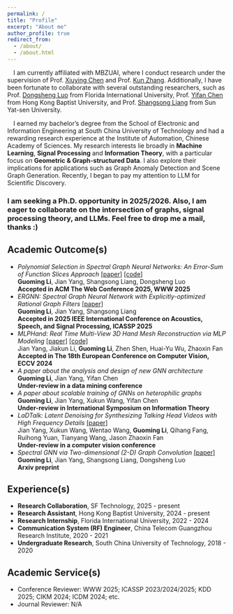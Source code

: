 ```yaml
---
permalink: /
title: "Profile"
excerpt: "About me"
author_profile: true
redirect_from: 
  - /about/
  - /about.html
---
```

&emsp;I am currently affiliated with MBZUAI, where I conduct research under the supervision of Prof. [Xiuying Chen](https://iriscxy.github.io/) and Prof. [Kun Zhang](https://www.andrew.cmu.edu/user/kunz1/). Additionally, I have been fortunate to collaborate with several outstanding researchers, such as Prof. [Dongsheng Luo](https://users.cs.fiu.edu/~dluo/) from Florida International University, Prof. [Yifan Chen](https://ychen-stat-ml.github.io/) from Hong Kong Baptist University, and Prof. [Shangsong Liang](https://cse.sysu.edu.cn/teacher/LiangShangsong) from Sun Yat-sen University.

&emsp;I earned my bachelor’s degree from the School of Electronic and Information Engineering at South China University of Technology and had a rewarding research experience at the Institute of Automation, Chinese Academy of Sciences. My research interests lie broadly in **Machine Learning**, **Signal Processing** and **Information Theory**, with a particular focus on **Geometric & Graph-structured Data**. I also explore their implications for applications such as Graph Anomaly Detection and Scene Graph Generation. Recently, I began to pay my attention to LLM for Scientific Discovery.  

### **I am seeking a Ph.D. opportunity in 2025/2026. Also, I am eager to collaborate on the intersection of graphs, signal processing theory, and LLMs. Feel free to drop me a mail, thanks :)**

Academic Outcome(s)
-----  
* *Polynomial Selection in Spectral Graph Neural Networks: An Error-Sum of Function Slices Approach* [[paper]](https://arxiv.org/abs/2404.15354) [[code]](https://github.com/vasile-paskardlgm/TFGNN)  
**Guoming Li**, Jian Yang, Shangsong Liang, Dongsheng Luo  
**Accepted in ACM The Web Conference 2025, WWW 2025**  
* *ERGNN: Spectral Graph Neural Network with Explicitly-optimized Rational Graph Filters* [[paper]](https://arxiv.org/abs/2412.19106)  
**Guoming Li**, Jian Yang, Shangsong Liang  
**Accepted in 2025 IEEE International Conference on Acoustics, Speech, and Signal Processing, ICASSP 2025**  
* *MLPHand: Real Time Multi-View 3D Hand Mesh Reconstruction via MLP Modeling* [[paper]](https://link.springer.com/chapter/10.1007/978-3-031-72904-1_24) [[code]](https://github.com/jackyyang9/MLPHand)  
Jian Yang, Jiakun Li, **Guoming Li**, Zhen Shen, Huai-Yu Wu, Zhaoxin Fan  
**Accepted in The 18th European Conference on Computer Vision, ECCV 2024**
* *A paper about the analysis and design of new GNN architecture*  
**Guoming Li**, Jian Yang, Yifan Chen  
**Under-review in a data mining conference**  
* *A paper about scalable training of GNNs on heterophilic graphs*  
**Guoming Li**, Jian Yang, Xukun Wang, Yifan Chen  
**Under-review in International Symposium on Information Theory**
* *LaDTalk: Latent Denoising for Synthesizing Talking Head Videos with High Frequency Details* [[paper]](https://arxiv.org/abs/2410.00990)  
Jian Yang, Xukun Wang, Wentao Wang, **Guoming Li**, Qihang Fang, Ruihong Yuan, Tianyang Wang, Jason Zhaoxin Fan  
**Under-review in a computer vision conference**  
* *Spectral GNN via Two-dimensional (2-D) Graph Convolution* [[paper]](https://arxiv.org/abs/2404.04559)  
**Guoming Li**, Jian Yang, Shangsong Liang, Dongsheng Luo  
**Arxiv preprint**  

Experience(s)
-----  
* **Research Collaboration**, SF Technology, 2025 - present  
* **Research Assistant**, Hong Kong Baptist University, 2024 - present  
* **Research Internship**, Florida International University, 2022 - 2024  
* **Communication System (RF) Engineer**, China Telecom Guangzhou Research Institute, 2020 - 2021  
* **Undergraduate Research**, South China University of Technology, 2018 - 2020  

Academic Service(s)
-----
* Conference Reviewer: WWW 2025; ICASSP 2023/2024/2025; KDD 2025; CIKM 2024; ICDM 2024; etc.
* Journal Reviewer: N/A
